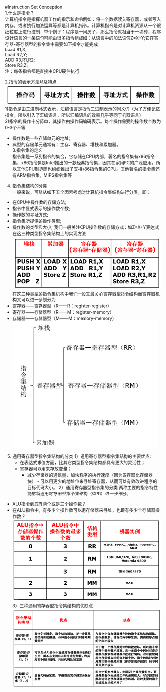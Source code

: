 #Instruction Set Conception  
1.什么是指令？  
计算机指令是指挥机器工作的指示和命令例如：将一个数据读入寄存器，或者写入内存，或者执行加法运算等都是计算机指令。计算机指令是对计算机资源从一个很细粒度上进行控制，举个例子：程序是一间房子，那么指令就相当于一块砖，程序设计语言的一条语句可能由很多指令组成如：从语言中的加法语句Z=X+Y;它在寄存器-寄存器型的指令集中需要如下指令才能完成  
                                               Load R1,X;  
                                               Load R2,Y;  
                                               ADD R3,R1,R2;  
                                               Store R3,Z;  
 注：每条指令都是直接由CPU硬件执行
 
 2.指令的表示方法以及特点  
 ![struction](images/instruction.PNG)  
 1)指令是由二进制格式表示，汇编语言是指令二进制表示的同义词（为了方便记忆指令，所以引入了汇编语言，所以汇编语言的效率几乎等同于机器语言）  
 2)指令的操作十分简单，其操作由操作码编码表示。每个操作需要的操作数个数为0-3个不等  
 - 操作数是一些存储单元的地址;  
 - 典型的存储单元通常有：主存、寄存器、堆栈和累加器。  
 3.指令集的定义  
 指令集是一系列指令的集合，它存储在CPU内部，著名的指令集有x86指令集，x86指令集是Intel推出的一款经典指令集，因其在家用PC的广泛应用，所以其他CPU制造商也纷纷推出了支持x86指令集的CPU。其他著名的指令集还有ARM指令集，MIPS指令集等  
 4. 指令集结构的分类  
 一般来说，可以从如下五个因素考虑对计算机指令集结构进行分类，即：  
 - 在CPU中操作数的存储方法;  
 - 指令中显式表示的操作数个数;  
 - 操作数的寻址方式;  
 - 指令集所提供的操作类型;  
 - 操作数的类型和大小;
 我们一般关注CPU操作数的存储方式：如Z=X+Y表达式在这三种类型指令集结构上的实现方法
 ![](images/shixianfangfa.PNG)
 在这三种类型的指令集机构中我们一般又最关心寄存器型指令结构而寄存器机构又可以进一步划分为
 - 寄存器——寄存器型（R——R：register-register）
 - 寄存器——存储器型（R——M：register-memory）
 - 存储器——存储器型（M——M：memory-memory）
 ![](images/tree.PNG)
 5. 通用寄存器型指令集结构的分类
 1）通用寄存器型指令集结构的主要优点:
    - 在表达式求值方面，比其它类型指令集结构都具有更大的灵活性；
    - 寄存器可以用来存放变量；
      - 减少存储器的通信量，加快程序的执行速度（因为寄存器比存储器快）
			- 可以用更少的地址位来寻址寄存器，从而可以有效改进程序的目标代码大小。
2）通用寄存器型指令集的分类
两种主要的指令特性能够将通用寄存器型指令集结构（GPR）进一步细分。
- ALU指令到底有两个或是三个操作数？
- 在ALU指令中，有多少个操作数可以用存储器来寻址，也即有多少个存储器操作数？
 ![](images/xifen.PNG)
3）三种通用寄存器型指令集结构的优缺点
![](images/youquedian.PNG)


 

